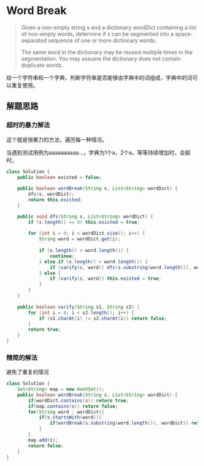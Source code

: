 # Word Break

> Given a non-empty string s and a dictionary wordDict containing a list of non-empty words, determine if s can be segmented into a space-separated sequence of one or more dictionary words.
>
> The same word in the dictionary may be reused multiple times in the segmentation.
You may assume the dictionary does not contain duplicate words.

给一个字符串和一个字典，判断字符串是否能够由字典中的词组成，字典中的词可以重复使用。

## 解题思路

### 超时的暴力解法
这个就是很暴力的方法，遍历每一种情况。

当遇到测试用例为aaaaaaaaaa...，字典为1个a，2个a，等等持续增加时，会超时。

```Java
class Solution {
    public boolean existed = false;
    
    public boolean wordBreak(String s, List<String> wordDict) {
        dfs(s, wordDict);
        return this.existed;
    }

    public void dfs(String s, List<String> wordDict) {
        if (s.length() == 0) this.existed = true;
        
        for (int i = 0; i < wordDict.size(); i++) {
            String word = wordDict.get(i);
            
            if (s.length() < word.length()) {
                continue;
            } else if (s.length() > word.length()) {
                if (varify(s, word)) dfs(s.substring(word.length()), wordDict);
            } else {
                if (varify(s, word)) this.existed = true;
            }
        }
    }
    
    public boolean varify(String s1, String s2) {
        for (int i = 0; i < s2.length(); i++) {
            if (s1.charAt(i) != s2.charAt(i)) return false;
        }
        return true;
    }
}
```

### 精简的解法

避免了重复的情况

```Java
class Solution {
    Set<String> map = new HashSet();
    public boolean wordBreak(String s, List<String> wordDict) {
        if(wordDict.contains(s)) return true;
        if(map.contains(s)) return false;
        for(String word : wordDict){
            if(s.startsWith(word)){
                if(wordBreak(s.substring(word.length()), wordDict)) return true;
            }
        }
        map.add(s);
        return false;
    }  
}
```